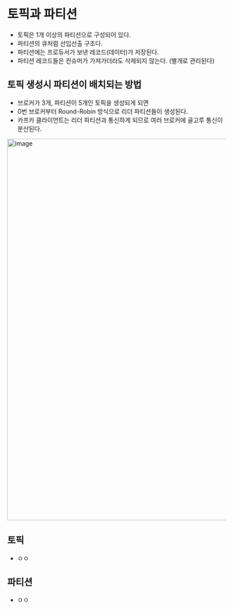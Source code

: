 # 토픽과 파티션
 * 토픽은 1개 이상의 파티션으로 구성되어 있다.
 * 파티션의 큐처럼 선입선출 구조다.
 * 파티션에는 프로듀서가 보낸 레코드(데이터)가 저장된다.
 * 파티션 레코드들은 컨슈머가 가져가더라도 삭제되지 않는다. (별개로 관리된다)

## 토픽 생성시 파티션이 배치되는 방법
 * 브로커가 3개, 파티션이 5개인 토픽을 생성되게 되면
 * 0번 브로커부터 Round-Robin 방식으로 리더 파티션들이 생성된다.
 * 카프카 클라이언트는 리더 파티션과 통신하게 되므로 여러 브로커에 골고루 통신이 분산된다.

<img width="881" alt="image" src="https://github.com/jaehleeee/study-docs/assets/48814463/01ef8cda-f083-4412-9efa-02dcd9bd9835">


## 토픽
 * ㅇㅇ


## 파티션
 * ㅇㅇ
